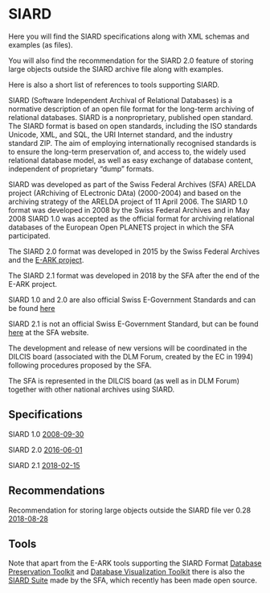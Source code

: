 # SIARD
Here you will find the SIARD specifications along with XML schemas and examples (as files).

You will also find the recommendation for the SIARD 2.0 feature of storing large objects outside the SIARD archive file along with examples.

Here is also a short list of references to tools supporting SIARD.

SIARD (Software Independent Archival of Relational Databases) is a normative description of an open file format for the long-term archiving of relational databases. SIARD is a nonproprietary, published open standard. The SIARD format is based on open standards, including the ISO standards Unicode, XML, and SQL, the URI Internet standard, and the industry standard ZIP. The aim of employing internationally recognised standards is to ensure the long-term preservation of, and access to, the widely used relational database model, as well as easy exchange of database content, independent of proprietary “dump” formats.

SIARD was developed as part of the Swiss Federal Archives (SFA) ARELDA project (ARchiving of ELectronic DAta) (2000-2004) and based on the archiving strategy of the ARELDA project of 11 April 2006.
The SIARD 1.0 format was developed in 2008 by the Swiss Federal Archives and in May 2008 SIARD 1.0 was accepted as the official format for archiving relational databases of the European Open PLANETS project in which the SFA participated.

The SIARD 2.0 format was developed in 2015 by the Swiss Federal Archives and the [E-ARK project](http://www.eark-project.com/). 

The SIARD 2.1 format was developed in 2018 by the SFA after the end of the E-ARK project.

SIARD 1.0 and 2.0 are also official Swiss E-Government Standards and can be found [here](https://www.ech.ch/vechweb/page?p=dossier&documentNumber=eCH-0165&documentVersion=2.0)

SIARD 2.1 is not an official Swiss E-Government Standard, but can be found [here](https://www.bar.admin.ch/dam/bar/de/dokumente/kundeninformation/siard_formatbeschreibung.pdf.download.pdf/siard_formatbeschreibung.pdf  
) at the SFA website.

The development and release of new versions will be coordinated in the DILCIS board (associated with the DLM Forum, created by the EC in 1994) following procedures proposed by the SFA.

The SFA is represented in the DILCIS board (as well as in DLM Forum) together with other national archives using SIARD.

## Specifications

SIARD 1.0 [2008-09-30](https://github.com/DILCISBoard/SIARD/blob/master/SIARD%201.0/format/2008-09-30/) 

SIARD 2.0 [2016-06-01](https://github.com/DILCISBoard/SIARD/blob/master/SIARD%202.0/format/2016-06-01/)

SIARD 2.1 [2018-02-15](https://github.com/DILCISBoard/SIARD/blob/master/SIARD%202.1/format/2018-02-15/)

## Recommendations

Recommendation for storing large objects outside the SIARD file ver 0.28 [2018-08-28](https://github.com/DILCISBoard/SIARD/blob/master/SIARD%202.1/recommendations/lobs%20outside%20the%20SIARD%20file/0.28/Recommendation%20for%20storing%20large%20objects%20outside%20the%20SIARD%20file%20ver%200.28.gd.odt)

## Tools
Note that apart from the E-ARK tools supporting the SIARD Format [Database Preservation Toolkit](http://www.database-preservation.com/) and [Database Visualization Toolkit](http://visualization.database-preservation.com/) there is also the [SIARD Suite](https://www.bar.admin.ch/bar/en/home/archiving/tools/siard-suite.html) made by the SFA, which recently has been made open source.
